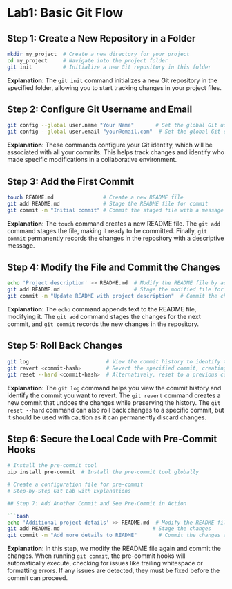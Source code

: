 # Lab1: Basic Git Flow

## Step 1: Create a New Repository in a Folder

```bash
mkdir my_project  # Create a new directory for your project
cd my_project     # Navigate into the project folder
git init          # Initialize a new Git repository in this folder
```

**Explanation**: The `git init` command initializes a new Git repository in the specified folder, allowing you to start tracking changes in your project files.

## Step 2: Configure Git Username and Email

```bash
git config --global user.name "Your Name"       # Set the global Git username
git config --global user.email "your@email.com"  # Set the global Git email address
```

**Explanation**: These commands configure your Git identity, which will be associated with all your commits. This helps track changes and identify who made specific modifications in a collaborative environment.

## Step 3: Add the First Commit

```bash
touch README.md                # Create a new README file
git add README.md              # Stage the README file for commit
git commit -m "Initial commit" # Commit the staged file with a message
```

**Explanation**: The `touch` command creates a new README file. The `git add` command stages the file, making it ready to be committed. Finally, `git commit` permanently records the changes in the repository with a descriptive message.

## Step 4: Modify the File and Commit the Changes

```bash
echo 'Project description' >> README.md  # Modify the README file by adding a project description
git add README.md                        # Stage the modified file for commit
git commit -m "Update README with project description"  # Commit the changes with a descriptive message
```

**Explanation**: The `echo` command appends text to the README file, modifying it. The `git add` command stages the changes for the next commit, and `git commit` records the new changes in the repository.

## Step 5: Roll Back Changes

```bash
git log                         # View the commit history to identify the commit hash
git revert <commit-hash>        # Revert the specified commit, creating a new commit that undoes the changes
git reset --hard <commit-hash>  # Alternatively, reset to a previous commit (warning: can lead to data loss)
```

**Explanation**: The `git log` command helps you view the commit history and identify the commit you want to revert. The `git revert` command creates a new commit that undoes the changes while preserving the history. The `git reset --hard` command can also roll back changes to a specific commit, but it should be used with caution as it can permanently discard changes.

## Step 6: Secure the Local Code with Pre-Commit Hooks

```bash
# Install the pre-commit tool
pip install pre-commit  # Install the pre-commit tool globally

# Create a configuration file for pre-commit
# Step-by-Step Git Lab with Explanations

## Step 7: Add Another Commit and See Pre-Commit in Action

```bash
echo 'Additional project details' >> README.md  # Modify the README file again
git add README.md                              # Stage the changes
git commit -m "Add more details to README"       # Commit the changes and see pre-commit hooks in action
```

**Explanation**: In this step, we modify the README file again and commit the changes. When running `git commit`, the pre-commit hooks will automatically execute, checking for issues like trailing whitespace or formatting errors. If any issues are detected, they must be fixed before the commit can proceed.

